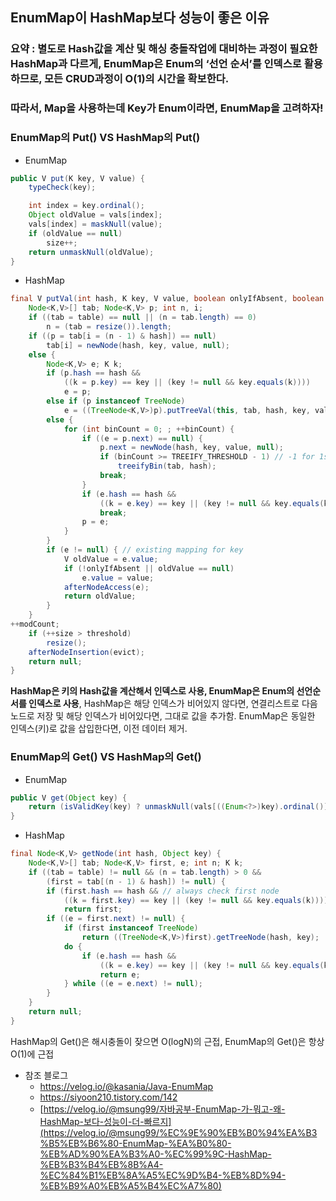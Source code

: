## EnumMap이 HashMap보다 성능이 좋은 이유

### 요약 : 별도로 Hash값을 계산 및 해싱 충돌작업에 대비하는 과정이 필요한 HashMap과 다르게, EnumMap은 Enum의 ‘선언 순서’를 인덱스로 활용하므로, 모든 CRUD과정이 O(1)의 시간을 확보한다.

### 따라서, Map을 사용하는데 Key가 Enum이라면, EnumMap을 고려하자!

### EnumMap의 Put() VS HashMap의 Put()

- EnumMap

```java
public V put(K key, V value) {
    typeCheck(key);

    int index = key.ordinal();
    Object oldValue = vals[index];
    vals[index] = maskNull(value);
    if (oldValue == null)
        size++;
    return unmaskNull(oldValue);
}
```

- HashMap

```java
final V putVal(int hash, K key, V value, boolean onlyIfAbsent, boolean evict) {
    Node<K,V>[] tab; Node<K,V> p; int n, i;
    if ((tab = table) == null || (n = tab.length) == 0)
        n = (tab = resize()).length;
    if ((p = tab[i = (n - 1) & hash]) == null)
        tab[i] = newNode(hash, key, value, null);
    else {
        Node<K,V> e; K k;
        if (p.hash == hash &&
            ((k = p.key) == key || (key != null && key.equals(k))))
            e = p;
        else if (p instanceof TreeNode)
            e = ((TreeNode<K,V>)p).putTreeVal(this, tab, hash, key, value);
        else {
            for (int binCount = 0; ; ++binCount) {
                if ((e = p.next) == null) {
                    p.next = newNode(hash, key, value, null);
                    if (binCount >= TREEIFY_THRESHOLD - 1) // -1 for 1st
                        treeifyBin(tab, hash);
                    break;
                }
                if (e.hash == hash &&
                    ((k = e.key) == key || (key != null && key.equals(k))))
                    break;
                p = e;
            }
        }
        if (e != null) { // existing mapping for key
            V oldValue = e.value;
            if (!onlyIfAbsent || oldValue == null)
                e.value = value;
            afterNodeAccess(e);
            return oldValue;
        }
    }
++modCount;
    if (++size > threshold)
        resize();
    afterNodeInsertion(evict);
    return null;
}
```

**HashMap은 키의 Hash값을 계산해서 인덱스로 사용, EnumMap은 Enum의 선언순서를 인덱스로 사용**, HashMap은 해당 인덱스가 비어있지 않다면, 연결리스트로 다음노드로 저장 및 해당 인덱스가 비어있다면, 그대로 값을 추가함. EnumMap은 동일한 인덱스(키)로 값을 삽입한다면, 이전 데이터 제거.

### EnumMap의 Get() VS HashMap의 Get()

- EnumMap

```java
public V get(Object key) {
    return (isValidKey(key) ? unmaskNull(vals[((Enum<?>)key).ordinal()]) : null);
}
```

- HashMap

```java
final Node<K,V> getNode(int hash, Object key) {
    Node<K,V>[] tab; Node<K,V> first, e; int n; K k;
    if ((tab = table) != null && (n = tab.length) > 0 &&
        (first = tab[(n - 1) & hash]) != null) {
        if (first.hash == hash && // always check first node
            ((k = first.key) == key || (key != null && key.equals(k))))
            return first;
        if ((e = first.next) != null) {
            if (first instanceof TreeNode)
                return ((TreeNode<K,V>)first).getTreeNode(hash, key);
            do {
                if (e.hash == hash &&
                    ((k = e.key) == key || (key != null && key.equals(k))))
                    return e;
            } while ((e = e.next) != null);
        }
    }
    return null;
}
```

HashMap의 Get()은 해시충돌이 잦으면 O(logN)의 근접, EnumMap의 Get()은 항상 O(1)에 근접

- 참조 블로그
    - https://velog.io/@kasania/Java-EnumMap
    - https://siyoon210.tistory.com/142
    - [https://velog.io/@msung99/자바공부-EnumMap-가-뭐고-왜-HashMap-보다-성능이-더-빠르지](https://velog.io/@msung99/%EC%9E%90%EB%B0%94%EA%B3%B5%EB%B6%80-EnumMap-%EA%B0%80-%EB%AD%90%EA%B3%A0-%EC%99%9C-HashMap-%EB%B3%B4%EB%8B%A4-%EC%84%B1%EB%8A%A5%EC%9D%B4-%EB%8D%94-%EB%B9%A0%EB%A5%B4%EC%A7%80)

